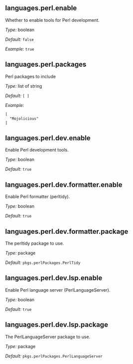 [comment]: # (Do not edit this file as it is autogenerated. Go to docs/individual-docs if you want to make edits.)


[comment]: # (Please add your documentation on top of this line)

## languages\.perl\.enable



Whether to enable tools for Perl development\.



*Type:*
boolean



*Default:*
` false `



*Example:*
` true `



## languages\.perl\.packages



Perl packages to include



*Type:*
list of string



*Default:*
` [ ] `



*Example:*

```
[
  "Mojolicious"
]
```



## languages\.perl\.dev\.enable

Enable Perl development tools\.



*Type:*
boolean



*Default:*
` true `



## languages\.perl\.dev\.formatter\.enable



Enable Perl formatter (perltidy)\.



*Type:*
boolean



*Default:*
` true `



## languages\.perl\.dev\.formatter\.package



The perltidy package to use\.



*Type:*
package



*Default:*
` pkgs.perlPackages.PerlTidy `



## languages\.perl\.dev\.lsp\.enable



Enable Perl language server (PerlLanguageServer)\.



*Type:*
boolean



*Default:*
` true `



## languages\.perl\.dev\.lsp\.package



The PerlLanguageServer package to use\.



*Type:*
package



*Default:*
` pkgs.perlPackages.PerlLanguageServer `
